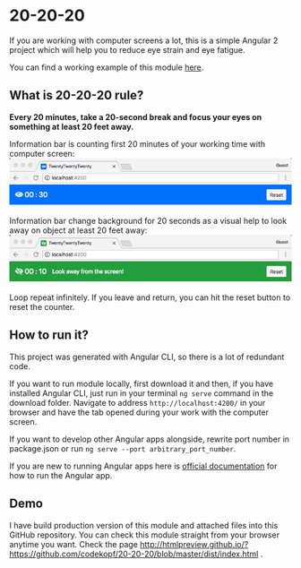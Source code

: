 # 20-20-20

If you are working with computer screens a lot, this is a simple Angular 2 project which will help you to reduce eye strain and eye fatigue.

You can find a working example of this module [here](http://bit.ly/2FVKIu6).

## What is 20-20-20 rule?
**Every 20 minutes, take a 20-second break and focus your eyes on something at least 20 feet away.**

Information bar is counting first 20 minutes of your working time with computer screen:
![alt text](https://raw.githubusercontent.com/codekopf/20-20-20/master/lookAtComputer.png)

Information bar change background for 20 seconds as a visual help to look away on object at least 20 feet away:  
![alt text](https://raw.githubusercontent.com/codekopf/20-20-20/1d69025e3b0af57b98df855ea605ac5202dc299b/lookAway.png)

Loop repeat infinitely. If you leave and return, you can hit the reset button to reset the counter.    

## How to run it?

This project was generated with Angular CLI, so there is a lot of redundant code.

If you want to run module locally, first download it and then, if you have installed Angular CLI, just run in your terminal `ng serve` command in the download folder. Navigate to address `http://localhost:4200/` in your browser and have the tab opened during your work with the computer screen. 

If you want to develop other Angular apps alongside, rewrite port number in package.json or run `ng serve --port arbitrary_port_number`.  
 
If you are new to running Angular apps here is [official documentation](https://angular.io/guide/setup) for how to run the Angular app.

## Demo
I have build production version of this module and attached files into this GitHub repository. 
You can check this module straight from your browser anytime you want. Check the page http://htmlpreview.github.io/?https://github.com/codekopf/20-20-20/blob/master/dist/index.html .
